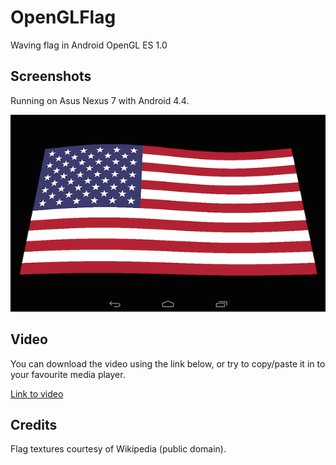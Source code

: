 OpenGLFlag
==========

Waving flag in Android OpenGL ES 1.0

Screenshots
-----------

Running on Asus Nexus 7 with Android 4.4.

![ScreenShot](/screenshots/ss_1.png)

Video
-----

You can download the video using the link below, or try to copy/paste it in to your favourite media player.

[Link to video](https://github.com/tutikka/OpenGLFlag/raw/master/video/openglflag.mp4)

Credits
-------

Flag textures courtesy of Wikipedia (public domain).
